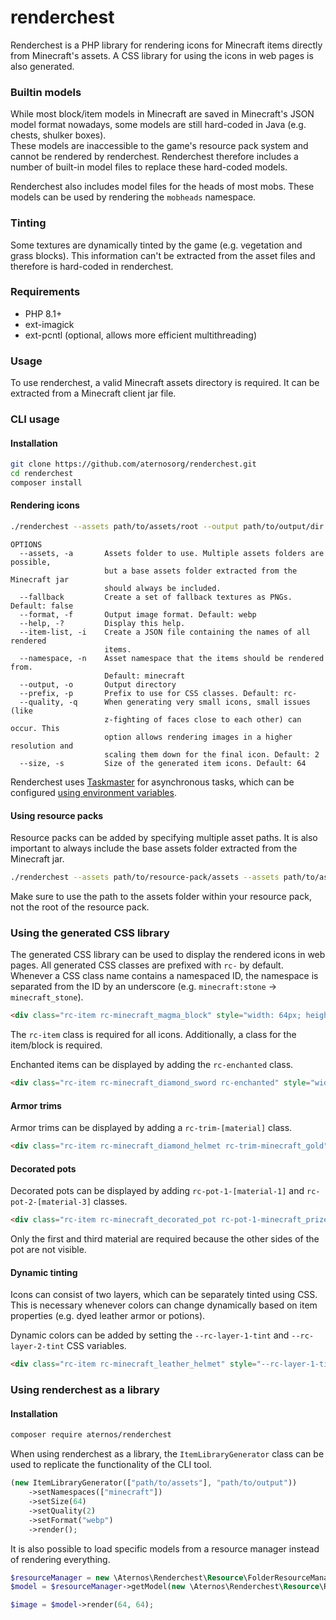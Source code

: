 # renderchest
Renderchest is a PHP library for rendering icons for Minecraft items directly from Minecraft's assets.
A CSS library for using the icons in web pages is also generated.

### Builtin models
While most block/item models in Minecraft are saved in Minecraft's JSON model format nowadays, some models are still hard-coded in Java (e.g. chests, shulker boxes).  
These models are inaccessible to the game's resource pack system and cannot be rendered by renderchest.
Renderchest therefore includes a number of built-in model files to replace these hard-coded models.

Renderchest also includes model files for the heads of most mobs.
These models can be used by rendering the `mobheads` namespace.

### Tinting
Some textures are dynamically tinted by the game (e.g. vegetation and grass blocks).
This information can't be extracted from the asset files and therefore is hard-coded in renderchest.

### Requirements
- PHP 8.1+
- ext-imagick
- ext-pcntl (optional, allows more efficient multithreading)

### Usage
To use renderchest, a valid Minecraft assets directory is required.
It can be extracted from a Minecraft client jar file.
### CLI usage
#### Installation
```bash
git clone https://github.com/aternosorg/renderchest.git
cd renderchest
composer install
```
#### Rendering icons
```bash
./renderchest --assets path/to/assets/root --output path/to/output/dir --namespace minecraft
```

```
OPTIONS
  --assets, -a       Assets folder to use. Multiple assets folders are possible,
                     but a base assets folder extracted from the Minecraft jar
                     should always be included.
  --fallback         Create a set of fallback textures as PNGs. Default: false
  --format, -f       Output image format. Default: webp
  --help, -?         Display this help.
  --item-list, -i    Create a JSON file containing the names of all rendered
                     items.
  --namespace, -n    Asset namespace that the items should be rendered from.
                     Default: minecraft
  --output, -o       Output directory
  --prefix, -p       Prefix to use for CSS classes. Default: rc-
  --quality, -q      When generating very small icons, small issues (like
                     z-fighting of faces close to each other) can occur. This
                     option allows rendering images in a higher resolution and
                     scaling them down for the final icon. Default: 2
  --size, -s         Size of the generated item icons. Default: 64
```
Renderchest uses [Taskmaster](https://github.com/aternosorg/taskmaster) for asynchronous tasks, which can be configured [using environment variables](https://github.com/aternosorg/taskmaster#defining-workers-using-environment-variables).

#### Using resource packs
Resource packs can be added by specifying multiple asset paths.
It is also important to always include the base assets folder extracted from the Minecraft jar.
```bash
./renderchest --assets path/to/resource-pack/assets --assets path/to/assets/root --output path/to/output/dir --namespace minecraft
```
Make sure to use the path to the assets folder within your resource pack, not the root of the resource pack.

### Using the generated CSS library
The generated CSS library can be used to display the rendered icons in web pages.
All generated CSS classes are prefixed with `rc-` by default.
Whenever a CSS class name contains a namespaced ID, the namespace is separated from the ID by an underscore (e.g. `minecraft:stone` -> `minecraft_stone`).
```html
<div class="rc-item rc-minecraft_magma_block" style="width: 64px; height: 64px"></div>
```
The `rc-item` class is required for all icons.
Additionally, a class for the item/block is required.

Enchanted items can be displayed by adding the `rc-enchanted` class.
```html
<div class="rc-item rc-minecraft_diamond_sword rc-enchanted" style="width: 64px; height: 64px"></div>
```

#### Armor trims
Armor trims can be displayed by adding a `rc-trim-[material]` class.
```html
<div class="rc-item rc-minecraft_diamond_helmet rc-trim-minecraft_gold" style="width: 64px; height: 64px"></div>
```

#### Decorated pots
Decorated pots can be displayed by adding `rc-pot-1-[material-1]` and `rc-pot-2-[material-3]` classes.
```html
<div class="rc-item rc-minecraft_decorated_pot rc-pot-1-minecraft_prize_pottery_sherd rc-pot-2-minecraft_angler_pottery_sherd" style="width: 64px; height: 64px"></div>
```
Only the first and third material are required because the other sides of the pot are not visible.

#### Dynamic tinting
Icons can consist of two layers, which can be separately tinted using CSS.
This is necessary whenever colors can change dynamically based on item properties (e.g. dyed leather armor or potions).

Dynamic colors can be added by setting the `--rc-layer-1-tint` and `--rc-layer-2-tint` CSS variables.
```html
<div class="rc-item rc-minecraft_leather_helmet" style="--rc-layer-1-tint: #b02e26;width: 64px; height: 64px"></div>
```

### Using renderchest as a library
#### Installation
```bash
composer require aternos/renderchest
```

When using renderchest as a library, the `ItemLibraryGenerator` class can be used to replicate the functionality of the CLI tool.
```php
(new ItemLibraryGenerator(["path/to/assets"], "path/to/output"))
    ->setNamespaces(["minecraft"])
    ->setSize(64)
    ->setQuality(2)
    ->setFormat("webp")
    ->render();
```

It is also possible to load specific models from a resource manager instead of rendering everything.
```php
$resourceManager = new \Aternos\Renderchest\Resource\FolderResourceManager(["path/to/assets"]);
$model = $resourceManager->getModel(new \Aternos\Renderchest\Resource\ResourceLocator("minecraft", "item/stone"));

$image = $model->render(64, 64);
```
